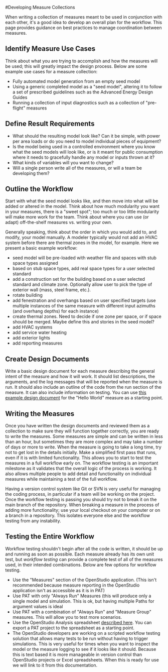 #Developing Measure Collections

When writing a collection of measures meant to be used in conjunction with each other, it's a good idea to develop an overall plan for the workflow. This page provides guidance on best practices to manage coordination between measures.

## Identify Measure Use Cases

Think about what you are trying to accomplish and how the measures will be used; this will greatly impact the design process. Below are some example use cases for a measure collection:

- Fully automated model generation from an empty seed model
- Using a generic completed model as a "seed model", altering it to follow a set of prescribed guidelines such as the Advanced Energy Design Guides
- Running a collection of input diagnostics such as a collection of "pre-flight" measures

## Define Result Requirements

- What should the resulting model look like? Can it be simple, with power per area loads or do you need to model individual pieces of equipment?
- Is the model being used in a controlled environment where you know what the seed models will look like, or is it meant for public consumption where it needs to gracefully handle any model or inputs thrown at it?
- What kinds of variables will you want to change?
- Will a single person write all of the measures, or will a team be developing them?

## Outline the Workflow

Start with what the seed model looks like, and then move into what will be added or altered in the model. Think about how much modularity you want in your measures, there is a "sweet spot"; too much or too little modularity will make more work for the team. Think about where you can use (or adapt) off-the-shelf measures vs. writing your own.

Generally speaking, think about the order in which you would add to, and modify, your model manually. A modeler typically would not add an HVAC system before there are thermal zones in the model, for example. Here we present a basic example workflow:

- seed model will be pre-loaded with weather file and spaces with stub space types assigned
- based on stub space types, add real space types for a user selected standard
- add a construction set for the building based on a user selected standard and climate zone. Optionally allow user to pick the type of exterior wall (mass, steel frame, etc.).
- rotate building
- add fenestration and overhangs based on user specified targets (use multiple instances of the same measure with different input azimuths (and overhang depths) for each instance)
- create thermal zones. Need to decide if one zone per space, or if space should be merged. Maybe define this and stories in the seed model?
- add HVAC systems
- add service water heating
- add exterior lights
- add reporting measures

## Create Design Documents

Write a basic design document for each measure describing the general intent of the measure and how it will work. It should list descriptions, the arguments, and the log messages that will be reported when the measure is run. It should also include an outline of the code from the run section of the measure. It can also include information on testing. You can use [this example design document](https://docs.google.com/document/d/1TlFS-uvRTDkT26uU49sJGAyxhSCu6efo56X8nZMqe7I/edit#) for the "Hello World" measure as a starting point.

## Writing the Measures

Once you have written the design documents and reviewed them as a collection to make sure they will function together correctly, you are ready to write the measures. Some measures are simple and can be written in less than an hour, but sometimes they are more complex and may take a number of days or more to write. When the measure is going to take a long time, try not to get lost in the details initially. Make a simplified first pass that runs, even if it is with limited functionality. This allows you to start to test the measures in a full workflow early on. The workflow testing is an important milestone as it validates that the overall logic of the process is working. It also allows multiple people to add detail and functionality on individual measures while maintaining a test of the full workflow.

Having a version control system like Git or SVN is very useful for managing the coding process, in particular if a team will be working on the project. Once the workflow testing is passing you should try not to break it on the main branch of the repository. When breaking a measure in the process of adding more functionality; use your local checkout on your computer or on a branch in a repository. This isolates everyone else and the workflow testing from any instability.

## Testing the Entire Workflow

Workflow testing shouldn't begin after all the code is written, it should be up and running as soon as possible. Each measure already has its own unit test, but _workflow testing_ can provide a complete test of all of the measures used, in their intended combinations. Below are few options for workflow testing.

- Use the "Measures" section of the OpenStudio application. (This isn't recommended because measure reporting in the OpenStudio application isn't as accessible as it is in PAT)
- Use PAT with only "Always Run" Measures (this will produce only a single model and simulation. This is ok, but having multiple Paths for argument values is ideal
- Use PAT with a combination of "Always Run" and "Measure Group" measures. This will allow you to test more scenarios.
- Use the OpenStudio Analysis spreadsheet [described here](https://github.com/NREL/OpenStudio-analysis-spreadsheet). You can export a PAT project to the spreadsheet as a starting point.
- The OpenStudio developers are working on a scripted workflow testing solution that allows many tests to be run without having to trigger simulations. This is very useful for times when you want to inspect the model or the measure logging to see if it looks like it should. Because this is text based it is more manageable in version control than OpenStudio projects or Excel spreadsheets. When this is ready for use we will link to it from this documentation.


